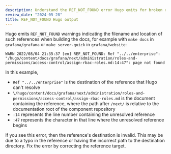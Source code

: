```yaml
---
description: Understand the REF_NOT_FOUND error Hugo emits for broken relref links.
review_date: "2024-05-28"
title: REF_NOT_FOUND Hugo output
---
```


[//]: # "This file documents an example Hugo error output for relref and links."
[//]: # "This shared file is included in these locations:"
[//]: # "- Page: [Test documentation changes](https://grafana.com/docs/writers-toolkit/review/test-documentation-changes/#example-rebuild-failed-due-to-missing-shortcode)"
[//]: # "  Source: [test-documentation-changes/index.md](https://github.com/grafana/writers-toolkit/blob/main/docs/sources/review/test-documentation-changes/index.md?plain=1#L99)"
[//]: #
[//]: # "If you make changes to this file, verify that the meaning and content are not changed in any place where the file is included."

Hugo emits `REF_NOT_FOUND` warnings indicating the filename and location of such references when building the docs, for example with `make docs` in `grafana/grafana` or `make server-quick` in `grafana/website`:

```
WARN 2022/08/04 21:35:37 [en] REF_NOT_FOUND: Ref "../../enterprise": "/hugo/content/docs/grafana/next/administration/roles-and-permissions/access-control/assign-rbac-roles.md:14:47": page not found
```

In this example,

- `Ref "../../enterprise"` is the destination of the reference that Hugo can't resolve
- `\/hugo/content/docs/grafana/next/administration/roles-and-permissions/access-control/assign-rbac-roles.md` is the document containing the reference, where the path after `/next/` is relative to the documentation root of the component repository
- `:14` represents the line number containing the unresolved reference
- `:47` represents the character in that line where the unresolved reference begins

If you see this error, then the reference's destination is invalid.
This may be due to a typo in the reference or having the incorrect path to the destination directory.
Fix the error by correcting the reference target.
